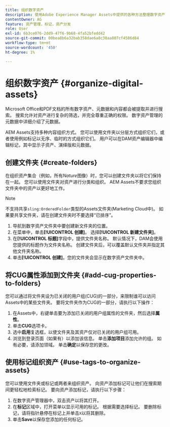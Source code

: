 ```yaml
---
title: 组织数字资产
description: 使用Adobe Experience Manager Assets中提供的各种方法整理数字资产。
contentOwner: AG
feature: 资产管理，标记，资产分发
role: User
exl-id: 6b3ce076-2dd9-47f6-9b68-4fa52bfedd42
source-git-commit: 00bea8b6a32bab358dae6a8c30aa807cf4586d84
workflow-type: tm+mt
source-wordcount: '450'
ht-degree: 1%

---
```


# 组织数字资产 {#organize-digital-assets}

Microsoft Office和PDF文档的所有数字资产、元数据和内容都会被提取并进行搜索。 搜索允许对资产进行复杂的筛选，并完全尊重正确的权限。 数字资产管理的元数据中详细介绍了元数据。

AEM Assets支持多种内容组织方式。 您可以使用文件夹以分层方式组织它们，或者使用例如标记以无序、临时的方式组织它们。 用户可以在DAM资产编辑器中编辑标记，其中显示子资产、演绎版和元数据。

## 创建文件夹 {#create-folders}

在组织资产集合（例如，所有&#x200B;*Nature*&#x200B;图像）时，您可以创建文件夹以将它们保持在一起。 您可以使用文件夹对资产进行分类和组织。 AEM Assets不要求您组织文件夹中的资产以更好地工作。

>[!NOTE]
>
>不支持共享`sling:OrderedFolder`类型的Assets文件夹(Marketing Cloud中)。 如果要共享文件夹，请在创建文件夹时不要选择“已排序”。

1. 导航到数字资产文件夹中要创建新文件夹的位置。
1. 在菜单中，单击&#x200B;**[!UICONTROL 创建]**。 选择&#x200B;**[!UICONTROL 新建文件夹]**。
1. 在&#x200B;**[!UICONTROL 标题]**&#x200B;字段中，提供文件夹名称。 默认情况下，DAM会使用您提供的标题作为文件夹名称。 创建文件夹后，可以覆盖默认文件夹并指定其他文件夹名称。
1. 单击&#x200B;**[!UICONTROL 创建]**。您的文件夹会显示在数字资产文件夹中。

## 将CUG属性添加到文件夹 {#add-cug-properties-to-folders}

您可以通过将文件夹设为已关闭的用户组(CUG)的一部分，来限制谁可以访问Assets中的某些文件夹。 要将文件夹作为CUG的一部分，请执行以下操作：

1. 在Assets中，右键单击要为添加已关闭的用户组属性的文件夹，然后选择&#x200B;**属性**。
1. 单击&#x200B;**CUG**&#x200B;选项卡。
1. 选中&#x200B;**启用**&#x200B;复选框，以使文件夹及其资产仅对已关闭的用户组可用。
1. 浏览到登录页面（如果有）以添加该信息。 单击&#x200B;**添加项目**&#x200B;添加允许的组。 如有必要，请添加领域。 单击&#x200B;**确定**&#x200B;以保存您的更改。

## 使用标记组织资产 {#use-tags-to-organize-assets}

您可以使用文件夹或标记或两者来组织资产。 向资产添加标记可让他们在搜索期间更轻松地检索标记。 要向资产添加标记，请执行以下步骤：

1. 在数字资产管理器中，双击资产以将其打开。
1. 在&#x200B;**标记**&#x200B;区域中，打开菜单以显示可用的标记。 根据需要选择标记。 要删除标记，请将指针悬停在标记上并单击`X`以将其删除。
1. 单击&#x200B;**Save**&#x200B;以保存您添加的任何标记。

